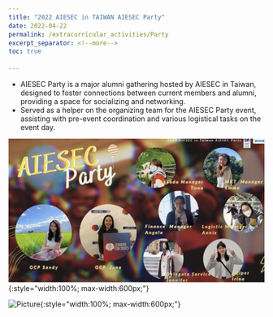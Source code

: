 ```yaml
---
title: "2022 AIESEC in TAIWAN AIESEC Party"
date: 2022-04-22
permalink: /extracurricular_activities/Party
excerpt_separator: <!--more-->
toc: true

---
```




<!-- ---
title: "A Bridge-based Compression Algorithm for Topological Quantum Circuits [DAC 2021] [TCAD 2022]"
collection: Quantum-related
type: "Quantum-related"
permalink: /projects/bridge
venue: "Electronic Design Automation Lab (Prof. Yao-Wen Chang)"
date: 2019-11-01
location: "National Taiwan University, Taiwan"
--- -->

* AIESEC Party is a major alumni gathering hosted by AIESEC in Taiwan, designed to foster connections between current members and alumni, providing a space for socializing and networking.
* Served as a helper on the organizing team for the AIESEC Party event, assisting with pre-event coordination and various logistical tasks on the event day.



<!--more-->
![Picture](/images/IMG_2734.jpeg){:style="width:100%; max-width:600px;"}

![Picture](/images/DSC09954.jpeg){:style="width:100%; max-width:600px;"}
<!-- [More information here]() -->




